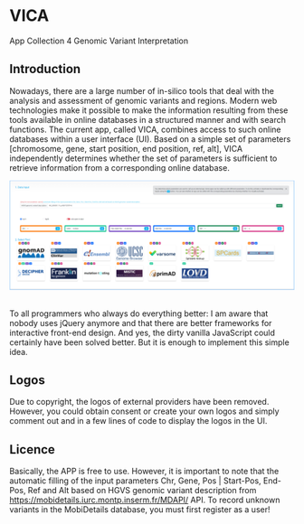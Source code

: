 # VICA
App Collection 4 Genomic Variant Interpretation
## Introduction
Nowadays, there are a large number of in-silico tools that deal with the analysis and assessment of genomic variants and regions.
Modern web technologies make it possible to make the information resulting from these tools available in online databases in a structured manner and with search functions.
The current app, called VICA, combines access to such online databases within a user interface (UI).
Based on a simple set of parameters [chromosome, gene, start position, end position, ref, alt], VICA independently determines whether the set of parameters is sufficient to retrieve information from a corresponding online database.

![Image of Yaktocat](README/vica.png)

##
To all programmers who always do everything better: I am aware that nobody uses jQuery anymore and that there are better frameworks for interactive front-end design. And yes, the dirty vanilla JavaScript could certainly have been solved better. But it is enough to implement this simple idea.
## Logos
Due to copyright, the logos of external providers have been removed. However, you could obtain consent or create your own logos and simply comment out and in a few lines of code to display the logos in the UI.
## Licence
Basically, the APP is free to use. However, it is important to note that the automatic filling of the input parameters Chr, Gene, Pos | Start-Pos, End-Pos, Ref and Alt based on HGVS genomic variant description from https://mobidetails.iurc.montp.inserm.fr/MDAPI/ API. To record unknown variants in the MobiDetails database, you must first register as a user!
  




